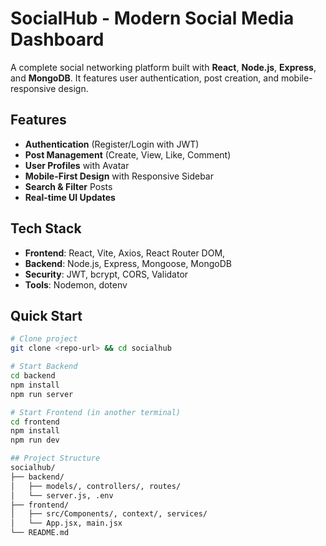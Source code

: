 # SocialHub - Modern Social Media Dashboard

A complete social networking platform built with **React**, **Node.js**, **Express**, and **MongoDB**. It features user authentication, post creation, and mobile-responsive design.

## Features

- **Authentication** (Register/Login with JWT)
- **Post Management** (Create, View, Like, Comment)
- **User Profiles** with Avatar
- **Mobile-First Design** with Responsive Sidebar
- **Search & Filter** Posts
- **Real-time UI Updates**

## Tech Stack

- **Frontend**: React, Vite, Axios, React Router DOM,
- **Backend**: Node.js, Express, Mongoose, MongoDB
- **Security**: JWT, bcrypt, CORS, Validator
- **Tools**: Nodemon, dotenv

## Quick Start

```bash
# Clone project
git clone <repo-url> && cd socialhub

# Start Backend
cd backend
npm install
npm run server

# Start Frontend (in another terminal)
cd frontend
npm install
npm run dev

## Project Structure
socialhub/
├── backend/
│   ├── models/, controllers/, routes/
│   └── server.js, .env
├── frontend/
│   ├── src/Components/, context/, services/
│   └── App.jsx, main.jsx
└── README.md

